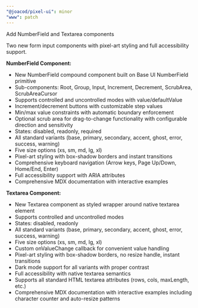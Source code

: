 ```yaml
---
"@joacod/pixel-ui": minor
"www": patch
---
```


Add NumberField and Textarea components

Two new form input components with pixel-art styling and full accessibility support.

**NumberField Component:**

- New NumberField compound component built on Base UI NumberField primitive
- Sub-components: Root, Group, Input, Increment, Decrement, ScrubArea, ScrubAreaCursor
- Supports controlled and uncontrolled modes with value/defaultValue
- Increment/decrement buttons with customizable step values
- Min/max value constraints with automatic boundary enforcement
- Optional scrub area for drag-to-change functionality with configurable direction and sensitivity
- States: disabled, readonly, required
- All standard variants (base, primary, secondary, accent, ghost, error, success, warning)
- Five size options (xs, sm, md, lg, xl)
- Pixel-art styling with box-shadow borders and instant transitions
- Comprehensive keyboard navigation (Arrow keys, Page Up/Down, Home/End, Enter)
- Full accessibility support with ARIA attributes
- Comprehensive MDX documentation with interactive examples

**Textarea Component:**

- New Textarea component as styled wrapper around native textarea element
- Supports controlled and uncontrolled modes
- States: disabled, readonly
- All standard variants (base, primary, secondary, accent, ghost, error, success, warning)
- Five size options (xs, sm, md, lg, xl)
- Custom onValueChange callback for convenient value handling
- Pixel-art styling with box-shadow borders, no resize handle, instant transitions
- Dark mode support for all variants with proper contrast
- Full accessibility with native textarea semantics
- Supports all standard HTML textarea attributes (rows, cols, maxLength, etc.)
- Comprehensive MDX documentation with interactive examples including character counter and auto-resize patterns
